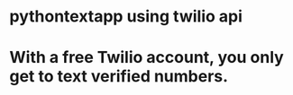 # pythontextapp using twilio api

<h1>With a free Twilio account, you only get to text verified numbers.</h1>
